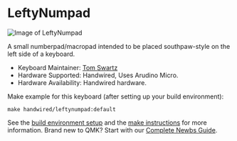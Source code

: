 # LeftyNumpad

![Image of LeftyNumpad](https://i.imgur.com/kkSPIxp.png)

A small numberpad/macropad intended to be placed southpaw-style on the left
side of a keyboard.

* Keyboard Maintainer: [Tom Swartz](https://github.com/tomswartz07)
* Hardware Supported: Handwired, Uses Arudino Micro.
* Hardware Availability: Handwired hardware.

Make example for this keyboard (after setting up your build environment):

    make handwired/leftynumpad:default

See the [build environment setup](https://docs.qmk.fm/#/getting_started_build_tools) and the [make instructions](https://docs.qmk.fm/#/getting_started_make_guide) for more information. Brand new to QMK? Start with our [Complete Newbs Guide](https://docs.qmk.fm/#/newbs).
